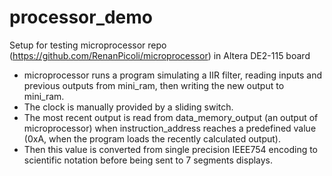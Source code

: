 # processor_demo
Setup for testing microprocessor repo (https://github.com/RenanPicoli/microprocessor) in Altera DE2-115 board

* microprocessor runs a program simulating a IIR filter, reading inputs and previous outputs from mini_ram, then writing the new output to mini_ram.
* The clock is manually provided by a sliding switch.
* The most recent output is read from data_memory_output (an output of microprocessor) when instruction_address reaches a predefined value (0xA, when the program loads the recently calculated output).
* Then this value is converted from single precision IEEE754 encoding to scientific notation before being sent to 7 segments displays.
